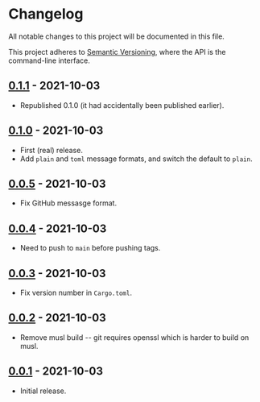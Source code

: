 # Changelog

All notable changes to this project will be documented in this file.

This project adheres to [Semantic Versioning](https://semver.org), where the API is the command-line interface.

## [0.1.1] - 2021-10-03

- Republished 0.1.0 (it had accidentally been published earlier).

## [0.1.0] - 2021-10-03

- First (real) release.
- Add `plain` and `toml` message formats, and switch the default to `plain`.

## [0.0.5] - 2021-10-03

- Fix GitHub messasge format.

## [0.0.4] - 2021-10-03

- Need to push to `main` before pushing tags.

## [0.0.3] - 2021-10-03

- Fix version number in `Cargo.toml`.

## [0.0.2] - 2021-10-03

- Remove musl build -- git requires openssl which is harder to build on musl.

[0.0.1]: https://github.com/sunshowers/cargo-search2/releases/tag/0.0.2

## [0.0.1] - 2021-10-03

- Initial release.

[0.1.1]: https://github.com/sunshowers/cargo-search2/releases/tag/0.1.1
[0.1.0]: https://github.com/sunshowers/cargo-search2/releases/tag/0.1.0
[0.0.5]: https://github.com/sunshowers/cargo-search2/releases/tag/0.0.5
[0.0.4]: https://github.com/sunshowers/cargo-search2/releases/tag/0.0.4
[0.0.3]: https://github.com/sunshowers/cargo-search2/releases/tag/0.0.3
[0.0.2]: https://github.com/sunshowers/cargo-search2/releases/tag/0.0.2
[0.0.1]: https://github.com/sunshowers/cargo-search2/releases/tag/0.0.1
